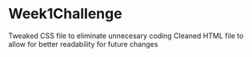 # Week1Challenge
Tweaked CSS file to eliminate unnecesary coding
Cleaned HTML file to allow for better readability for future changes
